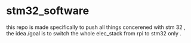 # stm32_software
this repo is made specifically to push all things concerened with stm 32 , the idea /goal is to switch the whole elec_stack from rpi to stm32 only .

